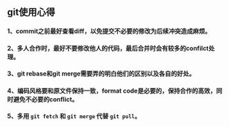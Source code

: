 ## git使用心得
#### 1、commit之前最好查看diff，以免提交不必要的修改为后续冲突造成麻烦。
#### 2、多人合作时，最好不要修改他人的代码，最后合并时会有较多的confilct处理。
#### 3、git rebase和git merge需要弄的明白他们的区别以及各自的好处。
#### 4、编码风格要和原文件保持一致，format code是必要的，保持合作的高效，同时避免不必要的conflict。
#### 5、多用 ``git fetch`` 和 ``git merge`` 代替 ``git pull``。
